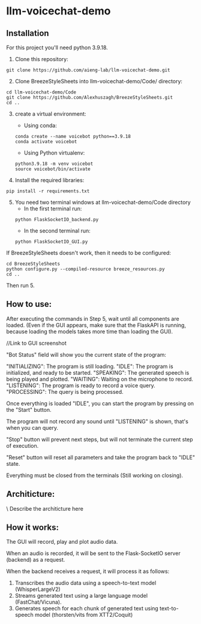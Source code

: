 # llm-voicechat-demo

## Installation

For this project you'll need python 3.9.18.

1. Clone this repository:
```
git clone https://github.com/aieng-lab/llm-voicechat-demo.git
```

2. Clone BreezeStyleSheets into llm-voicechat-demo/Code/ directory:
```
cd llm-voicechat-demo/Code
git clone https://github.com/Alexhuszagh/BreezeStyleSheets.git
cd ..
```

3. create a virtual environment:
   - Using conda:
   ```
   conda create --name voicebot python==3.9.18
   conda activate voicebot
   ```
   
   - Using Python virtualenv:
   ```
   python3.9.18 -m venv voicebot
   source voicebot/bin/activate
   ```
   
4. Install the required libraries:
```
pip install -r requirements.txt
```

5. You need two terminal windows at llm-voicechat-demo/Code directory
    - In the first terminal run:
    ```
    python FlaskSocketIO_backend.py
    ```
    - In the second terminal run:
    ```
    python FlaskSocketIO_GUI.py
    ```

If BreezeStyleSheets doesn't work, then it needs to be configured:
   ```
   cd BreezeStyleSheets
   python configure.py --compiled-resource breeze_resources.py
   cd ..
   ```
Then run 5.


## How to use:

After executing the commands in Step 5, wait until all components are loaded.
(Even if the GUI appears, make sure that the FlaskAPI is running, because loading the models takes more time than loading the GUI).

//Link to GUI screenshot

"Bot Status" field will show you the current state of the program:

   "INITIALIZING": The program is still loading.
   "IDLE": The program is initialized, and ready to be started.
   "SPEAKING": The generated speech is being played and plotted.
   "WAITING": Waiting on the microphone to record.
   "LISTENING": The program is ready to record a voice query.
   "PROCESSING": The query is being processed.

Once everything is loaded "IDLE", you can start the program by pressing on the "Start" button.

The program will not record any sound until "LISTENING" is shown, that's when you can query.

"Stop" button will prevent next steps, but will not terminate the current step of execution.

"Reset" button will reset all parameters and take the program back to "IDLE" state.

Everything must be closed from the terminals (Still working on closing).



## Architicture:
\\ Describe the architicture here

## How it works:

The GUI will record, play and plot audio data.

When an audio is recorded, it will be sent to the Flask-SocketIO server (backend) as a request.

When the backend receives a request, it will process it as follows:

1. Transcribes the audio data using a speech-to-text model (WhisperLargeV2)
2. Streams generated text using a large language model (FastChat/Vicuna).
3. Generates speech for each chunk of generated text using text-to-speech model (thorsten/vits from XTT2/Coquit)



